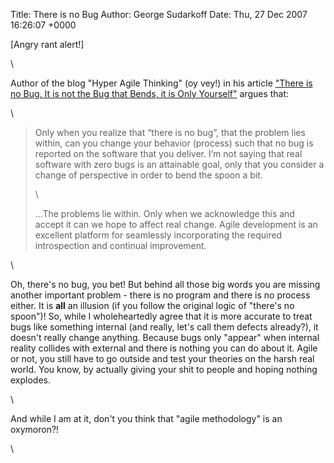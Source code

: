 Title: There is no Bug
Author: George Sudarkoff
Date: Thu, 27 Dec 2007 16:26:07 +0000

[Angry rant alert!]

\

Author of the blog "Hyper Agile Thinking" (oy vey!) in his article
["There is no Bug. It is not the Bug that Bends, it is Only
Yourself"](http://damonpoole.wordpress.com/2007/12/27/there-is-no-bug-it-is-not-the-bug-that-bends-it-is-only-yourself/)
argues that:

\

> Only when you realize that “there is no bug”, that the problem lies\
> within, can you change your behavior (process) such that no bug is\
> reported on the software that you deliver. I’m not saying that real\
> software with zero bugs is an attainable goal, only that you consider
> a\
> change of perspective in order to bend the spoon a bit.
>
> \
>
> ...The problems lie within. Only when we acknowledge this and accept
> it can we hope to affect real change. Agile development is an
> excellent platform for seamlessly incorporating the required
> introspection and continual improvement.

\

Oh, there's no bug, you bet! But behind all those big words you are
missing another important problem - there is no program and there is no
process either. It is **all** an illusion (if you follow the original
logic of "there's no spoon")! So, while I wholeheartedly agree that it
is more accurate to treat bugs like something internal (and really,
let's call them defects already?), it doesn't really change anything.
Because bugs only "appear" when internal reality collides with external
and there is nothing you can do about it. Agile or not, you still have
to go outside and test your theories on the harsh real world. You know,
by actually giving your shit to people and hoping nothing explodes.

\

And while I am at it, don't you think that "agile methodology" is an
oxymoron?!

\

